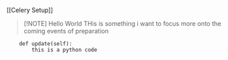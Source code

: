 [[Celery Setup]]


> [!NOTE] Hello World
> THis is something i want to focus more onto the coming events of preparation
> 

```
	def update(self):
		this is a python code
```
